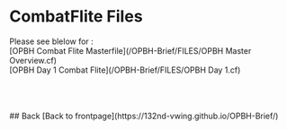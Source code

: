 # CombatFlite Files


Please see blelow for :
<br>
[OPBH Combat Flite Masterfile](/OPBH-Brief/FILES/OPBH Master Overview.cf)
<br>
[OPBH Day 1 Combat Flite](/OPBH-Brief/FILES/OPBH Day 1.cf)


<br>
<br>
<br>
## Back
[Back to frontpage](https://132nd-vwing.github.io/OPBH-Brief/)